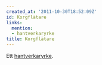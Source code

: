 ```yaml
---
created_at: '2011-10-30T18:52:09Z'
id: Korgflätare
links:
  mention:
  - hantverkaryrke
title: Korgflätare
---
```


Ett [hantverkaryrke].

  [hantverkaryrke]: hantverkaryrke